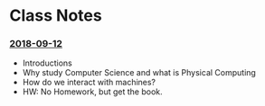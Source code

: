# Class Notes

### [2018-09-12](Class%20Examples/2018-09-12/)
* Introductions
* Why study Computer Science and what is Physical Computing
* How do we interact with machines?
* HW: No Homework, but get the book.